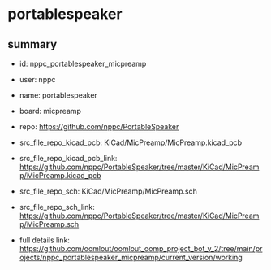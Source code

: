 # portablespeaker
 
## summary 
* id: nppc_portablespeaker_micpreamp
* user: nppc
* name: portablespeaker
* board: micpreamp
* repo: https://github.com/nppc/PortableSpeaker
* src_file_repo_kicad_pcb: KiCad/MicPreamp/MicPreamp.kicad_pcb
* src_file_repo_kicad_pcb_link: https://github.com/nppc/PortableSpeaker/tree/master/KiCad/MicPreamp/MicPreamp.kicad_pcb


* src_file_repo_sch: KiCad/MicPreamp/MicPreamp.sch
* src_file_repo_sch_link: https://github.com/nppc/PortableSpeaker/tree/master/KiCad/MicPreamp/MicPreamp.sch
* full details link: https://github.com/oomlout/oomlout_oomp_project_bot_v_2/tree/main/projects/nppc_portablespeaker_micpreamp/current_version/working  







